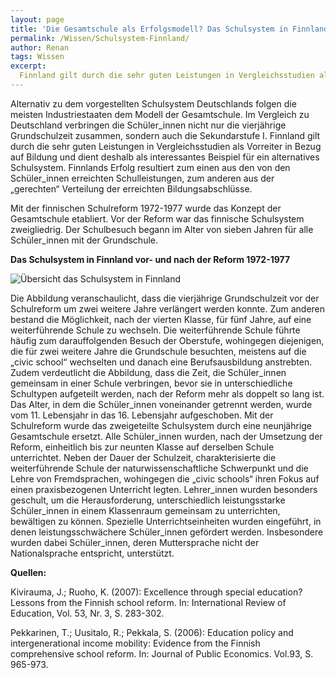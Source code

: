```yaml
---
layout: page
title: 'Die Gesamtschule als Erfolgsmodell? Das Schulsystem in Finnland'
permalink: /Wissen/Schulsystem-Finnland/
author: Renan
tags: Wissen
excerpt:
  Finnland gilt durch die sehr guten Leistungen in Vergleichsstudien als Vorreiter in Bezug auf Bildung und dient deshalb als interessantes Beispiel für ein alternatives Schulsystem. Dieses System stellt Renan in diesem Artikel vor.
---
```

Alternativ zu dem vorgestellten Schulsystem Deutschlands folgen die meisten Industriestaaten dem Modell der Gesamtschule.
Im Vergleich zu Deutschland verbringen die Schüler_innen nicht nur die vierjährige Grundschulzeit zusammen, sondern auch die Sekundarstufe I.
Finnland gilt durch die sehr guten Leistungen in Vergleichsstudien als Vorreiter in Bezug auf Bildung und dient deshalb als interessantes Beispiel für ein alternatives Schulsystem.
Finnlands Erfolg resultiert zum einen aus den von den Schüler_innen erreichten Schulleistungen, zum anderen aus der „gerechten“ Verteilung der erreichten Bildungsabschlüsse.

Mit der finnischen Schulreform 1972-1977 wurde das Konzept der Gesamtschule etabliert.
Vor der Reform war das finnische Schulsystem zweigliedrig.
Der Schulbesuch begann im Alter von sieben Jahren für alle Schüler_innen mit der Grundschule.

**Das Schulsystem in Finnland vor- und nach der Reform 1972-1977**

![Übersicht das Schulsystem in Finnland](https://images.athene-aachen.de/2018-10-Schulsystem-Finnland.png)

Die Abbildung veranschaulicht, dass die vierjährige Grundschulzeit vor der Schulreform um zwei weitere Jahre verlängert werden konnte.
Zum anderen bestand die Möglichkeit, nach der vierten Klasse, für fünf Jahre, auf eine weiterführende Schule zu wechseln.
Die weiterführende Schule führte häufig zum darauffolgenden Besuch der Oberstufe, wohingegen diejenigen, die für zwei weitere Jahre die Grundschule besuchten, meistens auf die „civic school“ wechselten und danach eine Berufsausbildung anstrebten.
Zudem verdeutlicht die Abbildung, dass die Zeit, die Schüler_innen gemeinsam in einer Schule verbringen, bevor sie in unterschiedliche Schultypen aufgeteilt werden, nach der Reform mehr als doppelt so lang ist.
Das Alter, in dem die Schüler_innen voneinander getrennt werden, wurde vom 11. Lebensjahr in das 16. Lebensjahr aufgeschoben.
Mit der Schulreform wurde das zweigeteilte Schulsystem durch eine neunjährige Gesamtschule ersetzt.
Alle Schüler_innen wurden, nach der Umsetzung der Reform, einheitlich bis zur neunten Klasse auf derselben Schule unterrichtet.
Neben der Dauer der Schulzeit, charakterisierte die weiterführende Schule der naturwissenschaftliche Schwerpunkt und die Lehre von Fremdsprachen, wohingegen die „civic schools“ ihren Fokus auf einen praxisbezogenen Unterricht legten.
Lehrer_innen wurden besonders geschult, um die Herausforderung, unterschiedlich leistungsstarke Schüler_innen in einem Klassenraum gemeinsam zu unterrichten, bewältigen zu können.
Spezielle Unterrichtseinheiten wurden eingeführt, in denen leistungsschwächere Schüler_innen gefördert werden.
Insbesondere wurden dabei Schüler_innen, deren Muttersprache nicht der Nationalsprache entspricht, unterstützt.

**Quellen:**

Kivirauma, J.; Ruoho, K. (2007): Excellence through special education? Lessons from the
Finnish school reform. In: International Review of Education, Vol. 53, Nr. 3, S. 283-302.

Pekkarinen, T.; Uusitalo, R.; Pekkala, S. (2006): Education policy and intergenerational
income mobility: Evidence from the Finnish comprehensive school reform. In: Journal of
Public Economics. Vol.93, S. 965-973.
